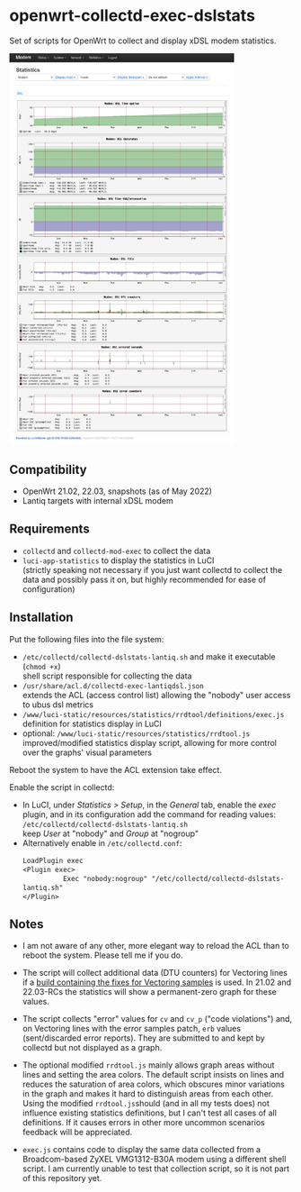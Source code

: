 # openwrt-collectd-exec-dslstats

Set of scripts for OpenWrt to collect and display xDSL modem statistics.


<img src="screenshot.png?raw=true" width="400">


## Compatibility

* OpenWrt 21.02, 22.03, snapshots (as of May 2022)
* Lantiq targets with internal xDSL modem


## Requirements

* `collectd` and `collectd-mod-exec` to collect the data
* `luci-app-statistics` to display the statistics in LuCI  
   (strictly speaking not necessary if you just want collectd to collect the data and possibly pass it on, but highly recommended for ease of configuration)


## Installation

Put the following files into the file system:

* `/etc/collectd/collectd-dslstats-lantiq.sh` and make it executable (`chmod +x`)  
  shell script responsible for collecting the data
* `/usr/share/acl.d/collectd-exec-lantiqdsl.json`  
  extends the ACL (access control list) allowing the "nobody" user access to ubus dsl metrics
* `/www/luci-static/resources/statistics/rrdtool/definitions/exec.js`  
  definition for statistics display in LuCI
* optional: `/www/luci-static/resources/statistics/rrdtool.js`  
  improved/modified statistics display script, allowing for more control over the graphs' visual parameters

Reboot the system to have the ACL extension take effect.
  
Enable the script in collectd:

* In LuCI, under _Statistics > Setup_, in the _General_ tab, enable the _exec_ plugin, and in its configuration add the command for reading values:  
  `/etc/collectd/collectd-dslstats-lantiq.sh`  
  keep _User_ at "nobody" and _Group_ at "nogroup"
* Alternatively enable in `/etc/collectd.conf`:
  ```
  LoadPlugin exec
  <Plugin exec>
            Exec "nobody:nogroup" "/etc/collectd/collectd-dslstats-lantiq.sh"
  </Plugin>
  ```

## Notes

* I am not aware of any other, more elegant way to reload the ACL than to reboot the system. Please tell me if you do.

* The script will collect additional data (DTU counters) for Vectoring lines if a [build containing the fixes for Vectoring samples](https://git.openwrt.org/?p=openwrt/openwrt.git;a=commit;h=f872b966092ece5c0e2192e0d979a9eb69283f17) is used. In 21.02 and 22.03-RCs the statistics will show a permanent-zero graph for these values.

* The script collects "error" values for `cv` and `cv_p` ("code violations") and, on Vectoring lines with the error samples patch, `erb` values (sent/discarded error reports). They are submitted to and kept by collectd but not displayed as a graph.

* The optional modified `rrdtool.js` mainly allows graph areas without lines and setting the area colors. The default script insists on lines and reduces the saturation of area colors, which obscures minor variations in the graph and makes it hard to distinguish areas from each other. Using the modified `rrdtool.js`should (and in all my tests does) not influence existing statistics definitions, but I can't test all cases of all definitions. If it causes errors in other more uncommon scenarios feedback will be appreciated.

* `exec.js` contains code to display the same data collected from a Broadcom-based ZyXEL VMG1312-B30A modem using a different shell script. I am currently unable to test that collection script, so it is not part of this repository yet.
